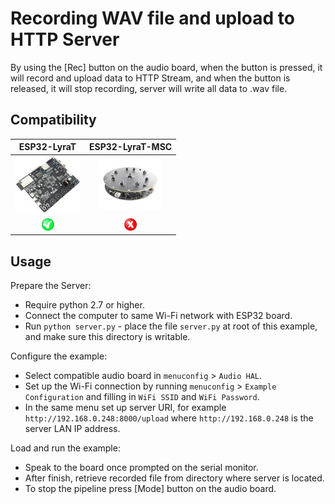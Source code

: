 # Recording WAV file and upload to HTTP Server

By using the [Rec] button on the audio board, when the button is pressed, it will record and upload data to HTTP Stream, and when the button is released, it will stop recording, server will write all data to .wav file.

## Compatibility

| ESP32-LyraT | ESP32-LyraT-MSC |
|:-----------:|:---------------:|
| [![alt text](../../../docs/_static/esp32-lyrat-v4.2-side-small.jpg "ESP32-LyraT")](https://docs.espressif.com/projects/esp-adf/en/latest/get-started/get-started-esp32-lyrat.html) | [![alt text](../../../docs/_static/esp32-lyratd-msc-v2.2-small.jpg "ESP32-LyraTD-MSC")](https://docs.espressif.com/projects/esp-adf/en/latest/get-started/get-started-esp32-lyratd-msc.html) |
| ![alt text](../../../docs/_static/yes-button.png "Compatible") | ![alt text](../../../docs/_static/no-button.png "Not Compatible") |

## Usage

Prepare the Server:
- Require python 2.7 or higher.
- Connect the computer to same Wi-Fi network with ESP32 board.
- Run `python server.py` - place the file `server.py` at root of this example, and make sure this directory is writable.

Configure the example:

- Select compatible audio board in `menuconfig` > `Audio HAL`.
- Set up the Wi-Fi connection by running `menuconfig` > `Example Configuration` and filling in `WiFi SSID` and `WiFi Password`.
- In the same menu set up server URI, for example `http://192.168.0.248:8000/upload` where `http://192.168.0.248` is the server LAN IP address.

Load and run the example:

- Speak to the board once prompted on the serial monitor.
- After finish, retrieve recorded file from directory where server is located.
- To stop the pipeline press [Mode] button on the audio board.

